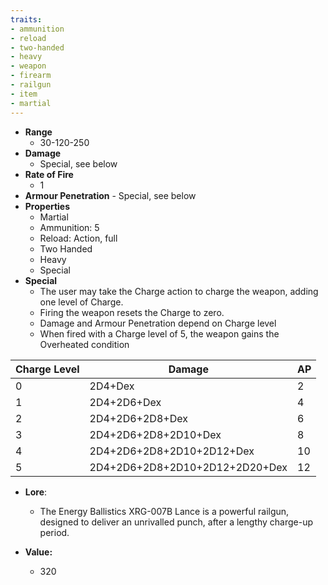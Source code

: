 ```yaml
---
traits:
- ammunition
- reload
- two-handed
- heavy
- weapon
- firearm
- railgun
- item
- martial
---
```

- **Range**
	- 30-120-250
 - **Damage**
 	- Special, see below
  - **Rate of Fire**
  	- 1
   - **Armour Penetration**
   	- Special, see below
- **Properties**
	- Martial
 	- Ammunition: 5
  	- Reload: Action, full
  	- Two Handed
  	- Heavy
  	- Special
- **Special**
  	- The user may take the Charge action to charge the weapon, adding one level of Charge.
   	- Firing the weapon resets the Charge to zero.
    - Damage and Armour Penetration depend on Charge level
    - When fired with a Charge level of 5, the weapon gains the Overheated condition

| Charge Level | Damage | AP |
|---|---|---|
| 0 | 2D4+Dex| 2| 
|1| 2D4+2D6+Dex| 4|
|2|2D4+2D6+2D8+Dex|6|
|3|2D4+2D6+2D8+2D10+Dex|8|
|4| 2D4+2D6+2D8+2D10+2D12+Dex|10|
|5| 2D4+2D6+2D8+2D10+2D12+2D20+Dex |12|
- **Lore**:
	- The Energy Ballistics XRG-007B Lance is a powerful railgun, designed to deliver an unrivalled punch, after a lengthy charge-up period. 

- **Value:**
	- 320
